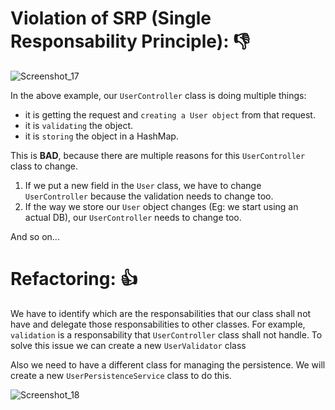 # Violation of SRP (Single Responsability Principle): 👎

![Screenshot_17](https://github.com/RaresMihalache/Design-Patterns/assets/31708451/dc3f51a1-d792-488d-90a5-90a5d9d19b0c)

In the above example, our `UserController` class is doing multiple things:
* it is getting the request and `creating a User object` from that request.
* it is `validating` the object.
* it is `storing` the object in a HashMap.

This is **BAD**, because there are multiple reasons for this `UserController` class to change.
1. If we put a new field in the `User` class, we have to change `UserController` because the validation needs to change too.
2. If the way we store our `User` object changes (Eg: we start using an actual DB), our `UserController` needs to change too.

And so on...

# Refactoring: 👍

We have to identify which are the responsabilities that our class shall not have and delegate those responsabilities to other classes. For example, `validation` is a responsability that `UserController` class shall not handle. To solve this issue we can create a new `UserValidator` class

Also we need to have a different class for managing the persistence. We will create a new `UserPersistenceService` class to do this.

![Screenshot_18](https://github.com/RaresMihalache/Design-Patterns/assets/31708451/c0fa7db7-67aa-4cdf-af23-839d1298e852)

